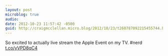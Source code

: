 ```yaml
---
layout: post
microblog: true
audio: 
date: 2012-10-23 11:57:42 -0500
guid: http://craigmcclellan.micro.blog/2012/10/23/t260787092215455744.html
---
```

So excited to actually live stream the Apple Event on my TV. #nerd [t.co/yVPD8qC4](http://t.co/yVPD8qC4)
